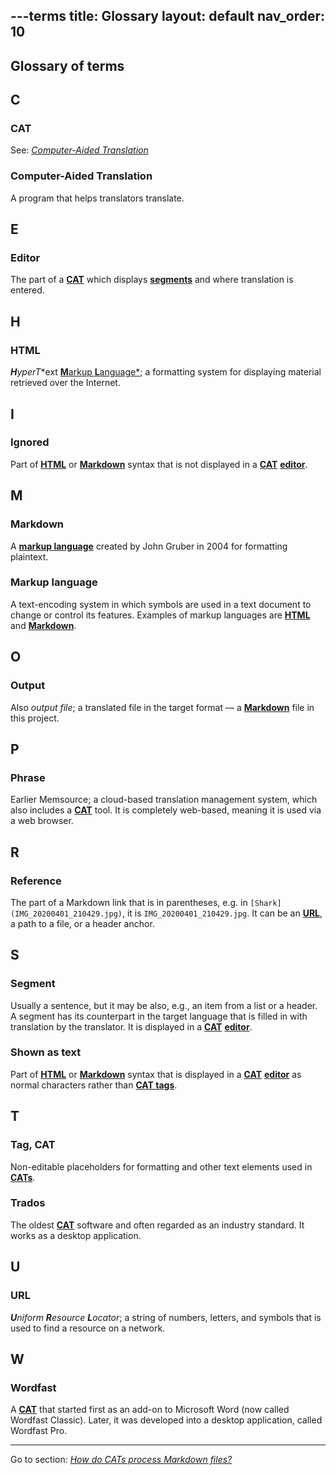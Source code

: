 ---terms
title: Glossary
layout: default
nav_order: 10
---
## Glossary of terms

## C

### CAT

See: [*Computer-Aided Translation*](#computer-aided-translation)

### Computer-Aided Translation

A program that helps translators translate.

## E

### Editor

The part of a [**CAT**](#CAT) which displays [**segments**](#segment) and where translation is entered.

## H

### HTML

***H**yper**T**ext [**M**arkup **L**anguage*](#markup-language); a formatting system for displaying material retrieved over the Internet.

## I

### Ignored

Part of [**HTML**](#HTML) or [**Markdown**](#markdown) syntax that is not displayed in a [**CAT**](#CAT) [**editor**](#editor).

## M

### Markdown

A [**markup language**](#markup-language) created by John Gruber in 2004 for formatting plaintext.

### Markup language

A text-encoding system in which symbols are used in a text document to change or control its features. Examples of markup languages are [**HTML**](#HTML) and [**Markdown**](#markdown).

## O

### Output

Also *output file*; a translated file in the target format — a [**Markdown**](#markdown) file in this project.

## P

### Phrase

Earlier Memsource; a cloud-based translation management system, which also includes a [**CAT**](#CAT) tool. It is completely web-based, meaning it is used via a web browser.

## R

### Reference

The part of a Markdown link that is in parentheses, e.g. in `[Shark](IMG_20200401_210429.jpg)`, it is `IMG_20200401_210429.jpg`. It can be an [**URL**](#URL), a path to a file, or a header anchor.

## S

### Segment

Usually a sentence, but it may be also, e.g., an item from a list or a header. A segment has its counterpart in the target language that is filled in with translation by the translator. It is displayed in a [**CAT**](#CAT) [**editor**](#editor).

### Shown as text

Part of [**HTML**](#html)  or [**Markdown**](#markdown) syntax that is displayed in a [**CAT**](#CAT) [**editor**](#editor) as normal characters rather than [**CAT tags**](#tag).

## T

### Tag, CAT

Non-editable placeholders for formatting and other text elements used in [**CATs**](#CAT).

### Trados

The oldest [**CAT**](#cat) software and often regarded as an industry standard. It works as a desktop application.

## U

### URL

***U**niform **R**esource **L**ocator*; a string of numbers, letters, and symbols that is used to find a resource on a network.

## W

### Wordfast

A [**CAT**](#cat) that started first as an add-on to Microsoft Word (now called Wordfast Classic). Later, it was developed into a desktop application, called Wordfast Pro.

---

Go to section: [*How do CATs process Markdown files?*](index)